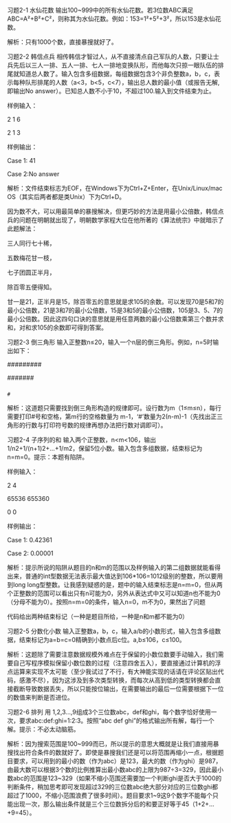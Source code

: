 习题2-1 水仙花数
输出100~999中的所有水仙花数。若3位数ABC满足ABC=A²+B²+C²，则称其为水仙花数。例如：153=1²+5²+3²，所以153是水仙花数。

解析：只有1000个数，直接暴搜就好了。


习题2-2 韩信点兵
相传韩信才智过人，从不直接清点自己军队的人数，只要让士兵先后以三人一排、五人一排、七人一排地变换队形，而他每次只掠一眼队伍的排尾就知道总人数了。输入包含多组数据，每组数据包含3个非负整数a，b，c，表示每种队形排尾的人数（a<3，b<5，c<7），输出总人数的最小值（或报告无解,即输出No answer）。已知总人数不小于10，不超过100.输入到文件结束为止。

样例输入：

2 1 6

2 1 3

样例输出：

Case 1: 41

Case 2:No answer

解析：文件结束标志为EOF，在Windows下为Ctrl+Z+Enter，在Unix/Linux/mac OS（其实后两者都是类Unix）下为Ctrl+D。

因为数不大，可以用最简单的暴搜解决，但更巧妙的方法是用最小公倍数，韩信点兵的问题在明朝就出现了，明朝数学家程大位在他所著的《算法统宗》中就暗示了此题解法：

三人同行七十稀，

五数梅花甘一枝，

七子团圆正半月，

除百零五便得知。

甘一是21，正半月是15，除百零五的意思就是求105的余数。可以发现70是5和7的最小公倍数，21是3和7的最小公倍数，15是3和5的最小公倍数，105是3、5、7的最小公倍数。因此这四句口诀的意思就是用任意两数的最小公倍数乘第三个数并求和，对和求105的余数即可得到答案。


习题2-3 倒三角形
输入正整数n≤20，输入一个n层的倒三角形。例如，n=5时输出如下：

#########

 #######

  #####

   ###

    #

解析：这道题只需要找到倒三角形构造的规律即可。设行数为m（1≤m≤n），每行需要打印#号和空格，第m行的空格数量为 m-1，‘#’数量为2(n-m)-1（先找出正三角形的行数与打印符号数的规律再想办法把行数对调即可）。


习题2-4 子序列的和
输入两个正整数，n<m<106，输出1/n2+1/(n+1)2+...+1/m2，保留5位小数。输入包含多组数据，结束标记为n=m=0。提示：本题有陷阱。

样例输入：

2 4

65536 655360

0 0

样例输出：

Case 1: 0.42361

Case 2: 0.00001

解析：提示所说的陷阱从题目的n和m的范围以及样例输入的第二组数据就能看得出来，普通的int型数据无法表示最大值达到106*106=1012级别的整数，所以要用到long long型整数。让我感到疑惑的是，题中的输入结束标志是n=m=0，但从两个正整数的范围可以看出只有n可能为0，另外从表达式中又可以知道n也不能为0（分母不能为0）。按照n=m=0的条件，输入n=0，m不为0，果然出了问题

代码给出两种结束标记（一种是题目所给，一种是n和m都不能为0）


习题2-5 分数化小数
输入正整数a，b，c，输入a/b的小数形式，输入包含多组数据，结束标记为a=b=c=0精确到小数点后c位。a,b≤106，c≤100。

解析：这题除了需要注意数据规模外难点在于保留的小数位数要手动输入，我们需要自己写程序模拟保留小数位数的过程（注意四舍五入），要直接通过计算机的浮点运算来实现不太可能（至少我试过了不行，有大神能实现的话请在评论区贴出代码，感激不尽），因为这涉及到多次类型转换，而每次从高到低的类型转换都会直接截断导致数据丢失，所以只能按位输出，在需要输出的最后一位需要根据下一位的数值来判断是否进位。


习题2-6 排列
用 1,2,3…,9组成3个三位数abc，def和ghi，每个数字恰好使用一次，要求abc:def:ghi=1:2:3。按照“abc def ghi”的格式输出所有解，每行一个解。提示：不必太动脑筋。

解析：因为搜索范围是100~999而已，所以提示的意思大概就是让我们直接用暴搜找出符合条件的数就好了。即使是暴搜我们还是可以将范围再缩小一点，根据题目要求，可以用到的最小的数（作为abc）是123，最大的数（作为ghi）是987，由最大数可以根据3个数的比例推算出最小数abc的上限为987÷3=329，因此最小数abc的范围是123~329（如果不缩小范围还需要加一个判断ghi是否大于1000的判断条件，稍加思考即可发现超过329的三位数abc绝大部分对应的三位数ghi都超过了1000，不缩小范围浪费了很多时间）。题目要求1~9这9个数字不能每个只能出现一次，那么输出条件就是三个三位数拆分后的和要正好等于45（1+2+…+9=45）。